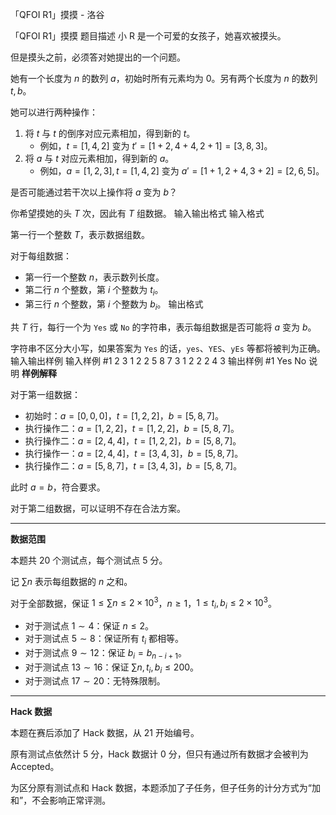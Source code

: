 



「QFOI R1」摸摸 - 洛谷














「QFOI R1」摸摸
题目描述
小 R 是一个可爱的女孩子，她喜欢被摸头。

但是摸头之前，必须答对她提出的一个问题。

她有一个长度为 $n$ 的数列 $a$，初始时所有元素均为 $0$。另有两个长度为 $n$ 的数列 $t,b$。

她可以进行两种操作：

1. 将 $t$ 与 $t$ 的倒序对应元素相加，得到新的 $t$。
    - 例如，$t=[1,4,2]$ 变为 $t'=[1+2,4+4,2+1]=[3,8,3]$。
2. 将 $a$ 与 $t$ 对应元素相加，得到新的 $a$。
    - 例如，$a=[1,2,3],t=[1,4,2]$ 变为 $a'=[1+1,2+4,3+2]=[2,6,5]$。

是否可能通过若干次以上操作将 $a$ 变为 $b$？

你希望摸她的头 $T$ 次，因此有 $T$ 组数据。
输入输出格式
输入格式

第一行一个整数 $T$，表示数据组数。

对于每组数据：

- 第一行一个整数 $n$，表示数列长度。
- 第二行 $n$ 个整数，第 $i$ 个整数为 $t_i$。
- 第三行 $n$ 个整数，第 $i$ 个整数为 $b_i$。
输出格式

共 $T$ 行，每行一个为 `Yes` 或 `No` 的字符串，表示每组数据是否可能将 $a$ 变为 $b$。

字符串不区分大小写，如果答案为 `Yes` 的话，`yes`、`YES`、`yEs` 等都将被判为正确。
输入输出样例
输入样例 #1
2
3
1 2 2
5 8 7
3
1 2 2
2 4 3
输出样例 #1
Yes
No
说明
**样例解释**

对于第一组数据：

- 初始时：$a=[0,0,0]$，$t=[1,2,2]$，$b=[5,8,7]$。
- 执行操作二：$a=[1,2,2]$，$t=[1,2,2]$，$b=[5,8,7]$。
- 执行操作二：$a=[2,4,4]$，$t=[1,2,2]$，$b=[5,8,7]$。
- 执行操作一：$a=[2,4,4]$，$t=[3,4,3]$，$b=[5,8,7]$。
- 执行操作二：$a=[5,8,7]$，$t=[3,4,3]$，$b=[5,8,7]$。

此时 $a=b$，符合要求。

对于第二组数据，可以证明不存在合法方案。

---

**数据范围**

本题共 $20$ 个测试点，每个测试点 $5$ 分。

记 $\sum n$ 表示每组数据的 $n$ 之和。

对于全部数据，保证 $1\le\sum n\le 2\times 10^3$，$n\ge 1$，$1\le t_i,b_i\le 2\times 10^3$。

- 对于测试点 $1\sim 4$：保证 $n\le 2$。
- 对于测试点 $5\sim 8$：保证所有 $t_i$ 都相等。
- 对于测试点 $9\sim 12$：保证 $b_i=b_{n-i+1}$。
- 对于测试点 $13\sim 16$：保证 $\sum n,t_i,b_i\le 200$。
- 对于测试点 $17\sim 20$：无特殊限制。

---

**Hack 数据**

本题在赛后添加了 Hack 数据，从 $21$ 开始编号。

原有测试点依然计 $5$ 分，Hack 数据计 $0$ 分，但只有通过所有数据才会被判为 Accepted。

为区分原有测试点和 Hack 数据，本题添加了子任务，但子任务的计分方式为“加和”，不会影响正常评测。






